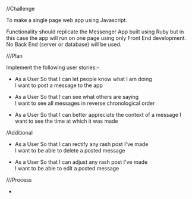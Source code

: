 //Challenge

To make a single page web app using Javascript.

Functionality should replicate the Messenger App built using Ruby but in this case the app will run on one page using only Front End development. No Back End (server or database) will be used.

///Plan

Implement the following user stories:- 

- As a User
  So that I can let people know what I am doing  
  I want to post a message to the app

- As a User
  So that I can see what others are saying  
  I want to see all messages in reverse chronological order

- As a User
  So that I can better appreciate the context of a message
  I want to see the time at which it was made

/Additional

- As a User
  So that I can rectify any rash post I've made  
  I want to be able to delete a posted message

- As a User
  So that I can adjust any rash post I've made  
  I want to be able to edit a posted message


///Process

-